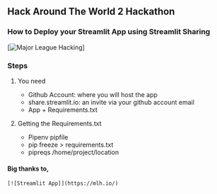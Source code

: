 ## Hack Around The World 2 Hackathon
### How to Deploy your Streamlit App using Streamlit Sharing
[![Major League Hacking](https://static.mlh.io/brand-assets/logo/official/mlh-logo-color.png)]

### Steps
1. You need 
	- Github Account: where you will host the app
	- share.streamlit.io: an invite via your github account email
	- App + Requirements.txt


2. Getting the Requirements.txt
	- Pipenv  pipfile
	- pip freeze > requirements.txt
	- pipreqs /home/project/location


#### Big thanks to,
```[![Streamlit App]](https://mlh.io/)```
